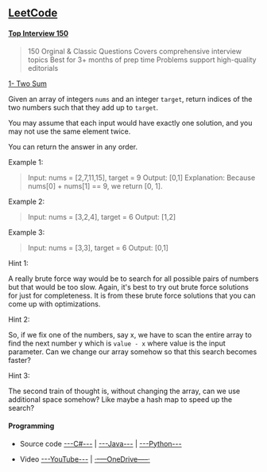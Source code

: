 ## [LeetCode](https://leetcode.com)

#### [Top Interview 150](https://leetcode.com/studyplan/top-interview-150/)

> 150 Orginal & Classic Questions Covers comprehensive interview topics
Best for 3+ months of prep time
Problems support high-quality editorials

[1- Two Sum](https://leetcode.com/problems/two-sum/?envType=study-plan-v2&envId=top-interview-150)

Given an array of integers `nums` and an integer `target`, return indices of the two numbers such that they add up to `target`.

You may assume that each input would have exactly one solution, and you may not use the same element twice.

You can return the answer in any order.


Example 1:

> Input: nums = [2,7,11,15], target = 9
Output: [0,1]
Explanation: Because nums[0] + nums[1] == 9, we return [0, 1].


Example 2:

> Input: nums = [3,2,4], target = 6
Output: [1,2]


Example 3:

> Input: nums = [3,3], target = 6
Output: [0,1]

Hint 1:

A really brute force way would be to search for all possible pairs of numbers but that would be too slow. Again, it's best to try out brute force solutions for just for completeness. It is from these brute force solutions that you can come up with optimizations.

Hint 2:

So, if we fix one of the numbers, say x, we have to scan the entire array to find the next number y which is `value - x` where value is the input parameter. Can we change our array somehow so that this search becomes faster?

Hint 3:

The second train of thought is, without changing the array, can we use additional space somehow? Like maybe a hash map to speed up the search?

#### Programming

+ Source code [---C#---](https://github.com/b-daarr/CSharp/blob/main/LeetCode/LC15001/Program.cs)
 | [---Java---](https://github.com/b-daarr/Java/blob/main/LeetCode/LC15001/src/Main.java)
| [---Python---](https://github.com/b-daarr/Python/blob/main/LeetCode/LC15001/LC15001.py)

+ Video [---YouTube---](https://youtu.be/eXjqI17JWgI?si=tfCinx3msu5kBUmn) | [·–—OneDrive—–·]()